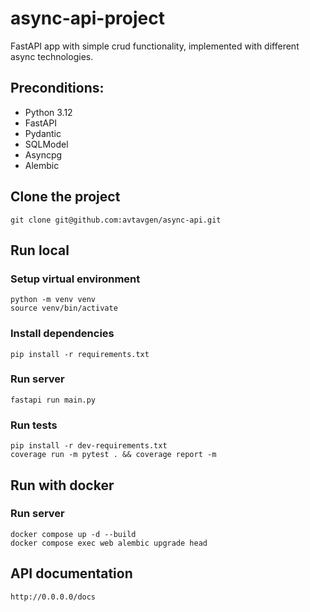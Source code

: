 # async-api-project

FastAPI app with simple crud functionality, implemented with different async technologies.

## Preconditions:

- Python 3.12
- FastAPI
- Pydantic
- SQLModel
- Asyncpg
- Alembic

## Clone the project

```
git clone git@github.com:avtavgen/async-api.git
```

## Run local

### Setup virtual environment

```
python -m venv venv
source venv/bin/activate
```

### Install dependencies

```
pip install -r requirements.txt
```

### Run server

```
fastapi run main.py
```

### Run tests

```
pip install -r dev-requirements.txt
coverage run -m pytest . && coverage report -m 
```

## Run with docker

### Run server

```
docker compose up -d --build
docker compose exec web alembic upgrade head
```

## API documentation

```
http://0.0.0.0/docs
```
